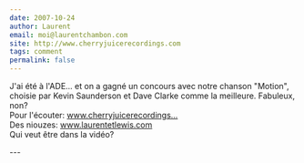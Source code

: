 ```yaml
---
date: 2007-10-24
author: Laurent
email: moi@laurentchambon.com
site: http://www.cherryjuicerecordings.com
tags: comment
permalink: false
---
```


<p>J'ai été à l'ADE... et on a gagné un concours avec notre chanson &quot;Motion&quot;, choisie par Kevin Saunderson et Dave Clarke comme la meilleure. Fabuleux, non?<br />
Pour l'écouter: <a href="http://www.cherryjuicerecordings.com" title="http://www.cherryjuicerecordings.com" rel="nofollow">www.cherryjuicerecordings...</a><br />
Des niouzes: <a href="http://www.laurentetlewis.com" title="http://www.laurentetlewis.com" rel="nofollow">www.laurentetlewis.com</a><br />
Qui veut être dans la vidéo?</p>
---